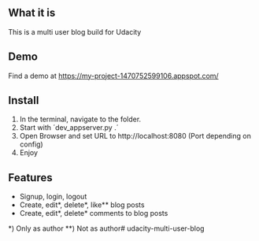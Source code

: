 ## What it is
This is a multi user blog build for Udacity

## Demo
Find a demo at https://my-project-1470752599106.appspot.com/

## Install
1) In the terminal, navigate to the folder.
2) Start with ´dev_appserver.py .´
3) Open Browser and set URL to http://localhost:8080 (Port depending on config)
4) Enjoy

## Features
- Signup, login, logout
- Create, edit*, delete*, like** blog posts
- Create, edit*, delete* comments to blog posts

*) Only as author
**) Not as author# udacity-multi-user-blog
